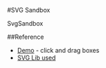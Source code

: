 #SVG Sandbox

SvgSandbox

##Reference
* [Demo](http://svgsandbox.appspot.com/) - click and drag boxes
* [SVG Lib used](https://github.com/EngOnyx/lib-gwt-svg)
